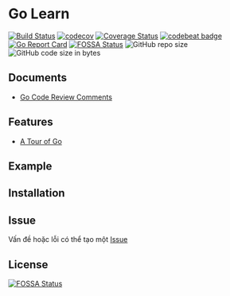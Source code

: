 # Go Learn

[![Build Status](https://travis-ci.org/longphu0001/go-learn.svg?branch=master)](https://travis-ci.org/longphu0001/go-learn)
[![codecov](https://codecov.io/gh/longphu0001/go-learn/branch/master/graph/badge.svg)](https://codecov.io/gh/longphu0001/go-learn)
[![Coverage Status](https://coveralls.io/repos/github/longphu0001/go-learn/badge.svg?branch=master)](https://coveralls.io/github/longphu0001/go-learn?branch=master)
[![codebeat badge](https://codebeat.co/badges/c44bae72-59cb-416f-a259-abb3f46c9df3)](https://codebeat.co/projects/github-com-longphu0001-go-learn-master)
[![Go Report Card](https://goreportcard.com/badge/github.com/longphu0001/go-learn)](https://goreportcard.com/report/github.com/longphu0001/go-learn)
[![FOSSA Status](https://app.fossa.com/api/projects/git%2Bgithub.com%2Flongphu0001%2Fgo-learn.svg?type=shield)](https://app.fossa.com/projects/git%2Bgithub.com%2Flongphu0001%2Fgo-learn?ref=badge_shield)
![GitHub repo size](https://img.shields.io/github/repo-size/longphu0001/go-learn.svg)
![GitHub code size in bytes](https://img.shields.io/github/languages/code-size/longphu0001/go-learn.svg?color=green)

## Documents

- [Go Code Review Comments](https://github.com/golang/go/wiki/CodeReviewComments)

## Features

- [A Tour of Go](/tour)

## Example

## Installation

## Issue

Vấn đề hoặc lỗi có thể tạo một [Issue](https://github.com/longphu0001/go-learn/issues)

## License

[![FOSSA Status](https://app.fossa.com/api/projects/git%2Bgithub.com%2Flongphu0001%2Fgo-learn.svg?type=large)](https://app.fossa.com/projects/git%2Bgithub.com%2Flongphu0001%2Fgo-learn?ref=badge_large)
